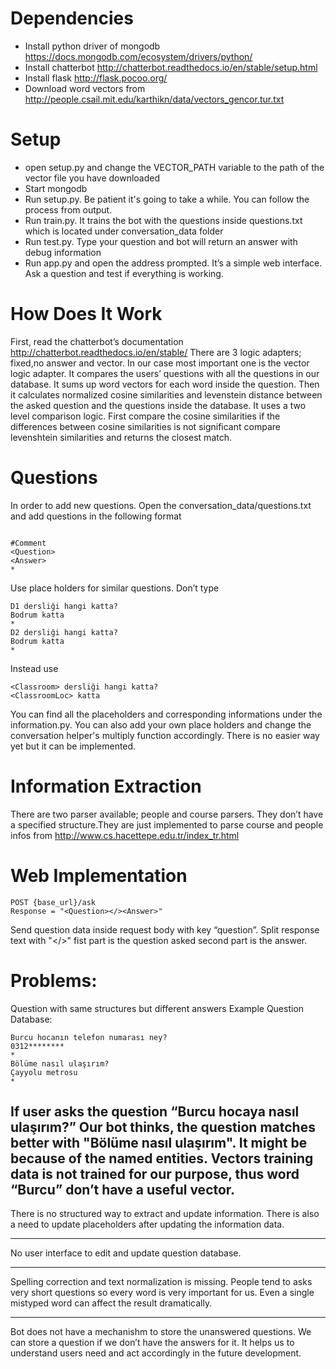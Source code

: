 # Dependencies
  - Install python driver of mongodb https://docs.mongodb.com/ecosystem/drivers/python/
  - Install chatterbot http://chatterbot.readthedocs.io/en/stable/setup.html
  - Install flask http://flask.pocoo.org/
  - Download word vectors from http://people.csail.mit.edu/karthikn/data/vectors_gencor.tur.txt

# Setup
  - open setup.py and change the VECTOR_PATH variable to the path of the vector file you have downloaded
- Start mongodb
- Run setup.py. Be patient it's going to take a while. You can follow the process from output.
- Run train.py. It trains the bot with the questions inside questions.txt which is located under conversation_data folder
- Run test.py. Type your question and bot will return an answer with debug information
- Run app.py and open the address prompted. It’s a simple web interface. Ask a question and test if everything is working.
# How Does It Work
First, read the chatterbot’s documentation http://chatterbot.readthedocs.io/en/stable/
There are 3 logic adapters; fixed,no answer and vector. In our case most important one is the vector logic adapter. It compares the users’ questions with all the questions in our database. It sums up word vectors for each word inside the question. Then it calculates normalized cosine similarities and levenstein distance between the asked question and the questions inside the database. It uses a two level comparison logic. First compare the cosine similarities if the differences between cosine similarities is not significant compare levenshtein similarities and returns the closest match.

# Questions
In order to add new questions. Open the conversation_data/questions.txt and add questions in the following format

```

#Comment
<Question>
<Answer>
*

```
Use place holders for similar questions. Don’t type
```
D1 dersliği hangi katta?
Bodrum katta
*
D2 dersliği hangi katta?
Bodrum katta
*
```
Instead use
```
<Classroom> dersliği hangi katta?
<ClassroomLoc> katta
```
You can find all the placeholders and corresponding informations under the information.py. You can also add your own place holders and change the conversation helper's multiply function accordingly. There is no easier way yet but it can be implemented.

# Information Extraction
There are two parser available; people and course parsers. They don’t have a specified structure.They are just implemented to parse course and people infos from http://www.cs.hacettepe.edu.tr/index_tr.html

# Web Implementation
```
POST {base_url}/ask
Response = "<Question></><Answer>"
```
Send question data inside request body with key “question”. Split response text with "</>" fist part is the question asked second part is the answer.

# Problems:
Question with same structures but different answers
Example Question Database:
```
Burcu hocanın telefon numarası ney?
0312********
*
Bölüme nasıl ulaşırım?
Çayyolu metrosu
*
```
If user asks the question “Burcu hocaya nasıl ulaşırım?”
Our bot thinks, the question matches better with "Bölüme nasıl ulaşırım". It might be because of the named entities. Vectors training data is not trained for our purpose, thus word “Burcu” don’t have a useful vector.
---
There is no structured way to extract and update information. There is also a need to update placeholders after updating the information data.

---
No user interface to edit and update question database.

---

Spelling correction and text normalization is missing. People tend to asks very short questions so every word is very important for us. Even a single mistyped word can affect the result dramatically.

---
Bot does not  have a mechanishm to store the unanswered questions. We can store a question if we don’t have the answers for it. It helps us to understand users need and act accordingly in the future development.
